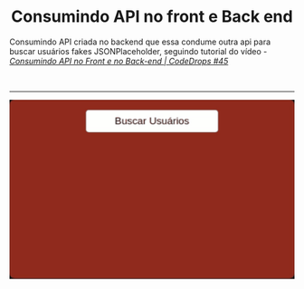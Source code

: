 # <center> Consumindo API no front e Back end </center>

Consumindo API criada no backend que essa condume outra api para buscar usuários fakes JSONPlaceholder, seguindo tutorial do vídeo - [_Consumindo API no Front e no Back-end | CodeDrops #45_](https://www.youtube.com/watch?v=vYlz3SmNXQQ&list=PL85ITvJ7FLoifcDIBeuuAhh4_799RZaSc&index=12&ab_channel=Rocketseat)

</br> <hr>

![buscar usuario gif](./.screenshot/buscar.gif)
